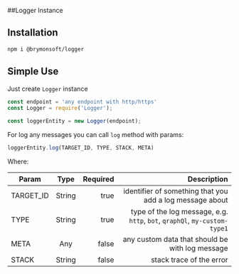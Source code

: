 ##Logger Instance


## Installation

```sh
npm i @brymonsoft/logger
```


## Simple Use

Just create `Logger` instance

```js
const endpoint = 'any endpoint with http/https'
const Logger = require('Logger');

const loggerEntity = new Logger(endpoint);
```
For log any messages you can call `log` method with params:
```js
loggerEntity.log(TARGET_ID, TYPE, STACK, META)
```

Where:

| Param   |      Type      |  Required | Description |
|----------|:-------------:|------:|------:|
| TARGET_ID |  String | true | identifier of something that you add a log message about  |
| TYPE |    String   | true | type of the log message, e.g. `http`, `bot`, `qraphQl`, `my-custom-type1` |
| META | Any |    false | any custom data that should be with log message |
| STACK | String |    false | stack trace of the error |

